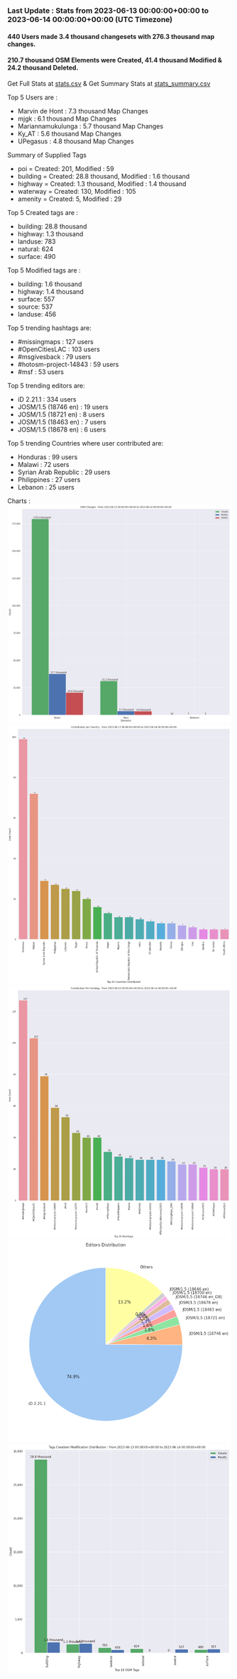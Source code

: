 ### Last Update : Stats from 2023-06-13 00:00:00+00:00 to 2023-06-14 00:00:00+00:00 (UTC Timezone)

#### 440 Users made 3.4 thousand changesets with 276.3 thousand map changes.
#### 210.7 thousand OSM Elements were Created, 41.4 thousand Modified & 24.2 thousand Deleted.
Get Full Stats at [stats.csv](/stats/hotosm/Daily/stats.csv)
 & Get Summary Stats at [stats_summary.csv](/stats/hotosm/Daily/stats_summary.csv)

Top 5 Users are : 
- Marvin de Hont : 7.3 thousand Map Changes
- mjgk : 6.1 thousand Map Changes
- Mariannamukulunga : 5.7 thousand Map Changes
- Ky_AT : 5.6 thousand Map Changes
- UPegasus : 4.8 thousand Map Changes

Summary of Supplied Tags
- poi = Created: 201, Modified : 59
- building = Created: 28.8 thousand, Modified : 1.6 thousand
- highway = Created: 1.3 thousand, Modified : 1.4 thousand
- waterway = Created: 130, Modified : 105
- amenity = Created: 5, Modified : 29


Top 5 Created tags are :
- building: 28.8 thousand
- highway: 1.3 thousand
- landuse: 783
- natural: 624
- surface: 490


Top 5 Modified tags are :
- building: 1.6 thousand
- highway: 1.4 thousand
- surface: 557
- source: 537
- landuse: 456


Top 5 trending hashtags are:
- #missingmaps : 127 users
- #OpenCitiesLAC : 103 users
- #msgivesback : 79 users
- #hotosm-project-14843 : 59 users
- #msf : 53 users


Top 5 trending editors are:
- iD 2.21.1 : 334 users
- JOSM/1.5 (18746 en) : 19 users
- JOSM/1.5 (18721 en) : 8 users
- JOSM/1.5 (18463 en) : 7 users
- JOSM/1.5 (18678 en) : 6 users


Top 5 trending Countries where user contributed are:
- Honduras : 99 users
- Malawi : 72 users
- Syrian Arab Republic : 29 users
- Philippines : 27 users
- Lebanon : 25 users


 Charts : 
![Alt text](./stats_osm_changes.png) 
![Alt text](./stats_users_per_country.png) 
![Alt text](./stats_users_per_hashtag.png) 
![Alt text](./stats_editors_pie_chart.png) 
![Alt text](./stats_tags.png) 
